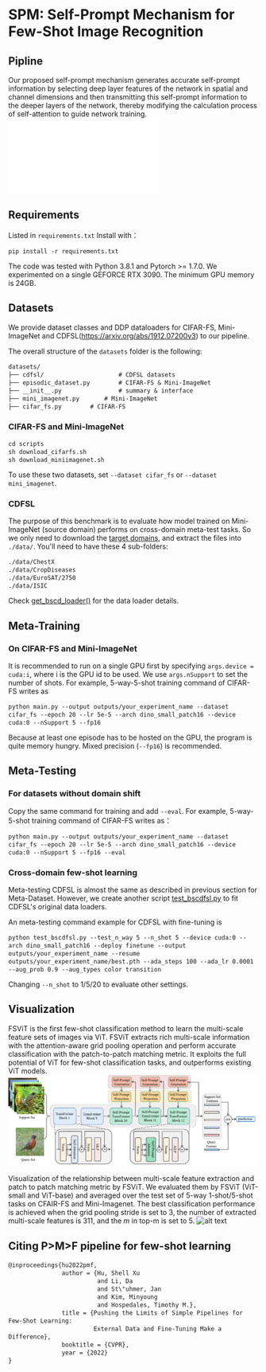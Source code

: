 # SPM: Self-Prompt Mechanism for Few-Shot Image Recognition
## Pipline
Our proposed self-prompt mechanism generates accurate self-prompt information by selecting deep layer features of
the network in spatial and channel dimensions and then transmitting this self-prompt information to the deeper layers of the
network, thereby modifying the calculation process of self-attention to guide network training.
![alt text](2.pdf)

## Requirements
Listed in `requirements.txt` Install with：
```
pip install -r requirements.txt
```
The code was tested with Python 3.8.1 and Pytorch >= 1.7.0.
We experimented on a single GEFORCE RTX 3090. 
The minimum GPU memory is 24GB. 

## Datasets
We provide dataset classes and DDP dataloaders for CIFAR-FS, Mini-ImageNet and CDFSL(https://arxiv.org/abs/1912.07200v3) to our pipeline.

The overall structure of the `datasets` folder is the following:
```
datasets/
├── cdfsl/                     # CDFSL datasets
├── episodic_dataset.py        # CIFAR-FS & Mini-ImageNet
├── __init__.py                # summary & interface
├── mini_imagenet.py       # Mini-ImageNet
├── cifar_fs.py        # CIFAR-FS
```

### CIFAR-FS and Mini-ImageNet
```
cd scripts
sh download_cifarfs.sh
sh download_miniimagenet.sh
```
To use these two datasets, set `--dataset cifar_fs` or `--dataset mini_imagenet`.

### CDFSL
The purpose of this benchmark is to evaluate how model trained on Mini-ImageNet (source domain) performs on cross-domain meta-test tasks. 
So we only need to download the [target domains](https://github.com/yunhuiguo/CVPR-2021-L2ID-Classification-Challenges#target-domains), and extract the files into `./data/`.
You'll need to have these 4 sub-folders: 
```
./data/ChestX
./data/CropDiseases
./data/EuroSAT/2750
./data/ISIC
```
Check [get_bscd_loader()](datasets/__init__.py#L158) for the data loader details.

## Meta-Training

### On CIFAR-FS and Mini-ImageNet
It is recommended to run on a single GPU first by specifying `args.device = cuda:i`, where i is the GPU id to be used. 
We use `args.nSupport` to set the number of shots. For example, 5-way-5-shot training command of CIFAR-FS writes as
```
python main.py --output outputs/your_experiment_name --dataset cifar_fs --epoch 20 --lr 5e-5 --arch dino_small_patch16 --device cuda:0 --nSupport 5 --fp16
```
Because at least one episode has to be hosted on the GPU, the program is quite memory hungry. Mixed precision (`--fp16`) is recommended.

## Meta-Testing

### For datasets without domain shift
Copy the same command for training and add `--eval`. For example, 5-way-5-shot training command of CIFAR-FS writes as：
```
python main.py --output outputs/your_experiment_name --dataset cifar_fs --epoch 20 --lr 5e-5 --arch dino_small_patch16 --device cuda:0 --nSupport 5 --fp16 --eval
```

### Cross-domain few-shot learning
Meta-testing CDFSL is almost the same as described in previous section for Meta-Dataset. However, we create another script [test_bscdfsl.py](test_bscdfsl.py) to fit CDFSL's original data loaders. 

An meta-testing command example for CDFSL with fine-tuning is
```
python test_bscdfsl.py --test_n_way 5 --n_shot 5 --device cuda:0 --arch dino_small_patch16 --deploy finetune --output outputs/your_experiment_name --resume outputs/your_experiment_name/best.pth --ada_steps 100 --ada_lr 0.0001 --aug_prob 0.9 --aug_types color transition
```
Changing `--n_shot` to 1/5/20 to evaluate other settings.

## Visualization
FSViT is the first few-shot classification method to learn the multi-scale feature sets of images via ViT. FSViT extracts rich multi-scale information with the attention-aware grid pooling operation and perform accurate classification with the patch-to-patch matching metric. It exploits the full potential of ViT for few-shot classification tasks, and outperforms existing ViT models.
![alt text](2.png)

Visualization of the relationship between multi-scale feature extraction and patch to patch matching metric by FSViT. We evaluated them by FSViT (ViT-small and ViT-base) and averaged over the test set of 5-way 1-shot/5-shot tasks on CFAIR-FS and Mini-Imagenet. The best classification performance is achieved when the grid pooling stride is set to 3, the number of extracted multi-scale features is 311, and the $m$ in top-m is set to 5.
![alt text](9.png)

## Citing P>M>F pipeline for few-shot learning 
```
@inproceedings{hu2022pmf,
               author = {Hu, Shell Xu
                         and Li, Da
                         and St\"uhmer, Jan
                         and Kim, Minyoung
                         and Hospedales, Timothy M.},
               title = {Pushing the Limits of Simple Pipelines for Few-Shot Learning:
                        External Data and Fine-Tuning Make a Difference},
               booktitle = {CVPR},
               year = {2022}
}
```
